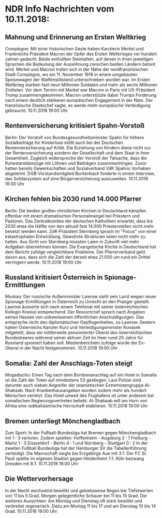 # NDR Info Nachrichten vom 10.11.2018:


## Mahnung und Erinnerung an Ersten Weltkrieg
Compiègne: Mit einer historischen Geste haben Kanzlerin Merkel und Frankreichs Präsident Macron der Opfer des Ersten Weltkrieges vor hundert Jahren gedacht. Beide enthüllten Steintafeln, auf denen in ihren jeweiligen Sprachen die Bedeutung der Aussöhnung zwischen beiden Ländern betont wird. Merkel und Macron trafen sich in der Nähe der nordfranzösischen Stadt Compiègne, wo am 11. November 1918 in einem umgebauten Speisewagen der Waffenstillstand unterschrieben worden war. Im Ersten Weltkrieg starben fast neun Millionen Soldaten und mehr als sechs Millionen Zivilisten. Vor dem Termin mit Merkel war Macron in Paris mit US-Präsident Trump zusammengekommen. Macron unterstützte dabei Trumps Forderung nach einem deutlich stärkeren europäischen Engagement in der Nato. Der französische Staatschef sagte, es werde mehr europäische Verteidigung gebraucht. 10.11.2018 19:00 Uhr 

## Rentenversicherung kritisiert Spahn-Vorstoß
Berlin: Der Vorstoß von Bundesgesundheitsminister Spahn für höhere Sozialbeiträge für Kinderlose stößt auch bei der Deutschen Rentenversicherung auf Kritik. Die Erziehung von Kindern diene nicht nur der Rentenversicherung sondern der Gesellschaft und dem Staat in ihrer Gesamtheit. Zugleich widerspreche der Vorstoß der Tatsache, dass die Ruhestandsbezüge mit Löhnen und Beiträgen zusammenhingen. Zuvor hatten bereits Gewerkschaften und Sozialverband VdK Spahns Vorhaben abgelehnt. DGB-Vorstandsmitglied Buntenbach forderte in einem Interview, das Solidarsystem auf eine Bürgerversicherung auszuweiten. 10.11.2018 19:00 Uhr 

## Kirchen fehlen bis 2030 rund 14.000 Pfarrer
Berlin: Die beiden großen christlichen Kirchen in Deutschland kämpfen offenbar mit einem dramatischen Personalmangel bei Priestern und Pastoren. Das Zentralkomitee der deutschen Katholiken erwartet, dass bis 2030 etwa die Hälfte von den aktuell fast 14.000 Priesterstellen nicht mehr besetzt werden kann. ZdK-Präsident Sternberg sprach im "Focus" von einer katastrophalen Entwicklung. Gewohnte Strukturen seien nicht mehr zu halten. Aus Sicht von Sternberg müssten Laien in Zukunft viel mehr Aufgaben übernehmen können. Die Evangelische Kirche in Deutschland hat dem Bericht zufolge vergleichbare Probleme. Der Pfarrerverband geht davon aus, dass sich die Zahl der derzeit etwa 21.000 um rund ein Drittel verringern werde. 10.11.2018 19:00 Uhr 

## Russland kritisiert Österreich in Spionage-Ermittlungen
Moskau: Der russische Außenminister Lawrow sieht sein Land wegen neuer Spionage-Ermittlungen in Österreich zu Unrecht an den Pranger gestellt. Lawrow äusserte sich nach einem Telefonat mit seiner österreichischen Kollegin Kneissl entsprechend. Der Ressortchef sprach nach Angaben seines Hauses von unbewiesenen öffentlichen Anschuldigungen. Das entspreche nicht den diplomatischen Gepflogenheiten, so Lawrow. Gestern hatten Österreichs Kanzler Kurz und Verteidigungsminister Kunasek mitgeteilt, dass ein mittlerweile pensionierter Oberst des österreichischen Bundesheeres während seiner aktiven Zeit im Heer rund 20 Jahre für Russland spioniert haben soll. Medienberichten zufolge wurde der Ex-Oberst in der Nacht festgenommen. 10.11.2018 19:00 Uhr 

## Somalia: Zahl der Anschlags-Toten steigt
Mogadischu: Einen Tag nach dem Bombenanschlag auf ein Hotel in Somalia ist die Zahl der Toten auf mindestens 53 gestiegen. Laut Polizei sind darunter auch sieben Angreifer der islamistischen Extremistengruppe Al-Shabaab. Nach Krankenhausangaben wurden zudem mehr als hundert Menschen verletzt. Das Hotel unweit des Flughafens ist unter anderem bei somalischen Regierungsvertreten beliebt. Al-Shabaab will am Horn von Afrika eine radikalislamische Herrschaft etablieren. 10.11.2018 19:00 Uhr 

## Bremen unterliegt Mönchengladbach
Zum Sport: In der Fußball-Bundesliga hat Bremen gegen Mönchengladbach mit 1 : 3 verloren. Zudem spielten:  Hoffenheim - Augsburg 2 : 1
Freiburg - Mainz  1 : 3
Düsseldorf - Berlin 4 : 1 und Nürnberg - Stuttgart 0 : 2 In der zweiten Fußball Bundesliga hat der Hamburger SV die Tabellenführung verteidigt. Die Mannschaft siegte bei Erzgebirge Aue mit 3:1. Der FC St. Pauli spielte im eigenen Stadion gegen Heidenheim 1:1. Köln bezwang Dresden mit 8:1. 10.11.2018 19:00 Uhr 

## Die Wettervorhersage
In der Nacht wechselnd bewölkt und gebietsweise Regen bei Tiefstwerten von 11 bis 5 Grad. Morgen gelegentliche Schauer bei 11 bis 15 Grad. Die weiteren Aussichten: Am Montag und Dienstag oft stark bewölkt und verbreitet regenerisch. Dazu am Montag 11 bis 17 und am Dienstag 10 bis 14 Grad. 10.11.2018 19:00 Uhr 
